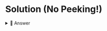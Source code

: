 # Solution (No Peeking!)

<details> <summary> 👀 Answer  </summary>

```python
myBill = float(input("What was the bill?: "))
numberOfPeople = int(input("How many people?: "))
tip = int(input("What percent tip do you want to leave: 15, 18, or 20 percent?"))


bill_with_tip = tip / 100 * myBill + myBill
bill_per_person = bill_with_tip / numberOfPeople
final_amount = round(bill_per_person, 2)


print("You all owe", final_amount)

```



</details>